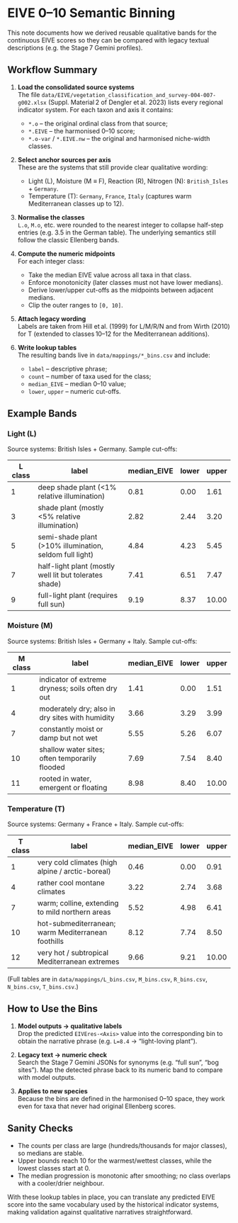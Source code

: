 # EIVE 0–10 Semantic Binning

This note documents how we derived reusable qualitative bands for the continuous EIVE scores so they can be compared with legacy textual descriptions (e.g. the Stage 7 Gemini profiles).

## Workflow Summary

1. **Load the consolidated source systems**  
   The file `data/EIVE/vegetation_classification_and_survey-004-007-g002.xlsx` (Suppl. Material 2 of Dengler et al. 2023) lists every regional indicator system. For each taxon and axis it contains:  
   - `*.o` – the original ordinal class from that source;  
   - `*.EIVE` – the harmonised 0–10 score;  
   - `*.o-var` / `*.EIVE.nw` – the original and harmonised niche-width classes.

2. **Select anchor sources per axis**  
   These are the systems that still provide clear qualitative wording:  
   - Light (L), Moisture (M ≡ F), Reaction (R), Nitrogen (N): `British_Isles` + `Germany`.  
   - Temperature (T): `Germany`, `France`, `Italy` (captures warm Mediterranean classes up to 12).  

3. **Normalise the classes**  
   `L.o`, `M.o`, etc. were rounded to the nearest integer to collapse half-step entries (e.g. 3.5 in the German table). The underlying semantics still follow the classic Ellenberg bands.

4. **Compute the numeric midpoints**  
   For each integer class:  
   - Take the median EIVE value across all taxa in that class.  
   - Enforce monotonicity (later classes must not have lower medians).  
   - Derive lower/upper cut-offs as the midpoints between adjacent medians.  
   - Clip the outer ranges to `[0, 10]`.

5. **Attach legacy wording**  
   Labels are taken from Hill et al. (1999) for L/M/R/N and from Wirth (2010) for T (extended to classes 10–12 for the Mediterranean additions).

6. **Write lookup tables**  
   The resulting bands live in `data/mappings/*_bins.csv` and include:  
   - `label` – descriptive phrase;  
   - `count` – number of taxa used for the class;  
   - `median_EIVE` – median 0–10 value;  
   - `lower`, `upper` – numeric cut-offs.

## Example Bands

### Light (L)
Source systems: British Isles + Germany.  Sample cut-offs:

| L class | label | median_EIVE | lower | upper |
|---------|-------|-------------|-------|-------|
| 1 | deep shade plant (<1% relative illumination) | 0.81 | 0.00 | 1.61 |
| 3 | shade plant (mostly <5% relative illumination) | 2.82 | 2.44 | 3.20 |
| 5 | semi-shade plant (>10% illumination, seldom full light) | 4.84 | 4.23 | 5.45 |
| 7 | half-light plant (mostly well lit but tolerates shade) | 7.41 | 6.51 | 7.47 |
| 9 | full-light plant (requires full sun) | 9.19 | 8.37 | 10.00 |

### Moisture (M)
Source systems: British Isles + Germany + Italy.  Sample cut-offs:

| M class | label | median_EIVE | lower | upper |
|---------|-------|-------------|-------|-------|
| 1 | indicator of extreme dryness; soils often dry out | 1.41 | 0.00 | 1.51 |
| 4 | moderately dry; also in dry sites with humidity | 3.66 | 3.29 | 3.99 |
| 7 | constantly moist or damp but not wet | 5.55 | 5.26 | 6.07 |
| 10 | shallow water sites; often temporarily flooded | 7.69 | 7.54 | 8.40 |
| 11 | rooted in water, emergent or floating | 8.98 | 8.40 | 10.00 |

### Temperature (T)
Source systems: Germany + France + Italy.  Sample cut-offs:

| T class | label | median_EIVE | lower | upper |
|---------|-------|-------------|-------|-------|
| 1 | very cold climates (high alpine / arctic-boreal) | 0.46 | 0.00 | 0.91 |
| 4 | rather cool montane climates | 3.22 | 2.74 | 3.68 |
| 7 | warm; colline, extending to mild northern areas | 5.52 | 4.98 | 6.41 |
| 10 | hot-submediterranean; warm Mediterranean foothills | 8.12 | 7.74 | 8.50 |
| 12 | very hot / subtropical Mediterranean extremes | 9.66 | 9.21 | 10.00 |

(Full tables are in `data/mappings/L_bins.csv`, `M_bins.csv`, `R_bins.csv`, `N_bins.csv`, `T_bins.csv`.)

## How to Use the Bins

1. **Model outputs → qualitative labels**  
   Drop the predicted `EIVEres-<Axis>` value into the corresponding bin to obtain the narrative phrase (e.g. `L=8.4` → “light-loving plant”).

2. **Legacy text → numeric check**  
   Search the Stage 7 Gemini JSONs for synonyms (e.g. “full sun”, “bog sites”). Map the detected phrase back to its numeric band to compare with model outputs.

3. **Applies to new species**  
   Because the bins are defined in the harmonised 0–10 space, they work even for taxa that never had original Ellenberg scores.

## Sanity Checks

- The counts per class are large (hundreds/thousands for major classes), so medians are stable.  
- Upper bounds reach 10 for the warmest/wettest classes, while the lowest classes start at 0.  
- The median progression is monotonic after smoothing; no class overlaps with a cooler/drier neighbour.

With these lookup tables in place, you can translate any predicted EIVE score into the same vocabulary used by the historical indicator systems, making validation against qualitative narratives straightforward.

